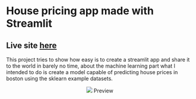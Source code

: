 # House pricing app made with Streamlit

## Live site [here](https://housing-prices-boston-app.herokuapp.com/)

This project tries to show how easy is to create a streamlit app and share it to the world in barely no time, about the machine learning part
what I intended to do is create a model capable of predicting house prices in boston using the sklearn example datasets.
<p align="center">
<img src="https://media.giphy.com/media/1dyCXPI0w9sAZDxzIp/giphy.gif">
  Preview
</img>
</p>

